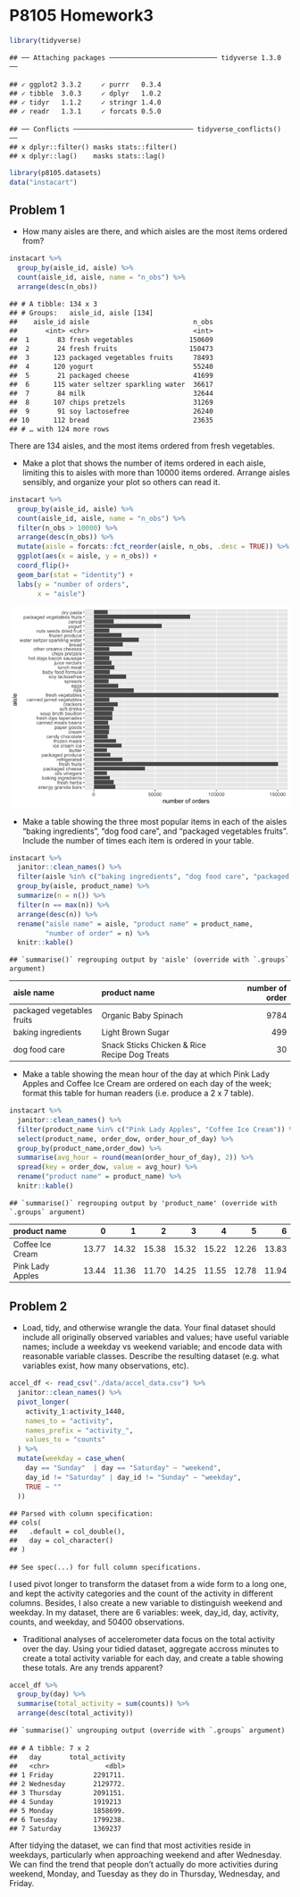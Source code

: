 P8105 Homework3
================

``` r
library(tidyverse)
```

    ## ── Attaching packages ─────────────────────────── tidyverse 1.3.0 ──

    ## ✓ ggplot2 3.3.2     ✓ purrr   0.3.4
    ## ✓ tibble  3.0.3     ✓ dplyr   1.0.2
    ## ✓ tidyr   1.1.2     ✓ stringr 1.4.0
    ## ✓ readr   1.3.1     ✓ forcats 0.5.0

    ## ── Conflicts ────────────────────────────── tidyverse_conflicts() ──
    ## x dplyr::filter() masks stats::filter()
    ## x dplyr::lag()    masks stats::lag()

``` r
library(p8105.datasets)
data("instacart")
```

## Problem 1

  - How many aisles are there, and which aisles are the most items
    ordered from?

<!-- end list -->

``` r
instacart %>% 
  group_by(aisle_id, aisle) %>% 
  count(aisle_id, aisle, name = "n_obs") %>% 
  arrange(desc(n_obs))
```

    ## # A tibble: 134 x 3
    ## # Groups:   aisle_id, aisle [134]
    ##    aisle_id aisle                          n_obs
    ##       <int> <chr>                          <int>
    ##  1       83 fresh vegetables              150609
    ##  2       24 fresh fruits                  150473
    ##  3      123 packaged vegetables fruits     78493
    ##  4      120 yogurt                         55240
    ##  5       21 packaged cheese                41699
    ##  6      115 water seltzer sparkling water  36617
    ##  7       84 milk                           32644
    ##  8      107 chips pretzels                 31269
    ##  9       91 soy lactosefree                26240
    ## 10      112 bread                          23635
    ## # … with 124 more rows

There are 134 aisles, and the most items ordered from fresh vegetables.

  - Make a plot that shows the number of items ordered in each aisle,
    limiting this to aisles with more than 10000 items ordered. Arrange
    aisles sensibly, and organize your plot so others can read it.

<!-- end list -->

``` r
instacart %>% 
  group_by(aisle_id, aisle) %>% 
  count(aisle_id, aisle, name = "n_obs") %>% 
  filter(n_obs > 10000) %>% 
  arrange(desc(n_obs)) %>% 
  mutate(aisle = forcats::fct_reorder(aisle, n_obs, .desc = TRUE)) %>% 
  ggplot(aes(x = aisle, y = n_obs)) +
  coord_flip()+
  geom_bar(stat = "identity") +
  labs(y = "number of orders",
       x = "aisle")
```

![](p8105_hw3_jck2183_files/figure-gfm/unnamed-chunk-2-1.png)<!-- -->

  - Make a table showing the three most popular items in each of the
    aisles “baking ingredients”, “dog food care”, and “packaged
    vegetables fruits”. Include the number of times each item is ordered
    in your table.

<!-- end list -->

``` r
instacart %>% 
  janitor::clean_names() %>% 
  filter(aisle %in% c("baking ingredients", "dog food care", "packaged vegetables fruits")) %>% 
  group_by(aisle, product_name) %>% 
  summarize(n = n()) %>% 
  filter(n == max(n)) %>% 
  arrange(desc(n)) %>% 
  rename("aisle name" = aisle, "product name" = product_name, 
         "number of order" = n) %>% 
  knitr::kable()
```

    ## `summarise()` regrouping output by 'aisle' (override with `.groups` argument)

| aisle name                 | product name                                  | number of order |
| :------------------------- | :-------------------------------------------- | --------------: |
| packaged vegetables fruits | Organic Baby Spinach                          |            9784 |
| baking ingredients         | Light Brown Sugar                             |             499 |
| dog food care              | Snack Sticks Chicken & Rice Recipe Dog Treats |              30 |

  - Make a table showing the mean hour of the day at which Pink Lady
    Apples and Coffee Ice Cream are ordered on each day of the week;
    format this table for human readers (i.e. produce a 2 x 7 table).

<!-- end list -->

``` r
instacart %>% 
  janitor::clean_names() %>% 
  filter(product_name %in% c("Pink Lady Apples", "Coffee Ice Cream")) %>% 
  select(product_name, order_dow, order_hour_of_day) %>% 
  group_by(product_name,order_dow) %>% 
  summarise(avg_hour = round(mean(order_hour_of_day), 2)) %>% 
  spread(key = order_dow, value = avg_hour) %>% 
  rename("product name" = product_name) %>%
  knitr::kable()
```

    ## `summarise()` regrouping output by 'product_name' (override with `.groups` argument)

| product name     |     0 |     1 |     2 |     3 |     4 |     5 |     6 |
| :--------------- | ----: | ----: | ----: | ----: | ----: | ----: | ----: |
| Coffee Ice Cream | 13.77 | 14.32 | 15.38 | 15.32 | 15.22 | 12.26 | 13.83 |
| Pink Lady Apples | 13.44 | 11.36 | 11.70 | 14.25 | 11.55 | 12.78 | 11.94 |

## Problem 2

  - Load, tidy, and otherwise wrangle the data. Your final dataset
    should include all originally observed variables and values; have
    useful variable names; include a weekday vs weekend variable; and
    encode data with reasonable variable classes. Describe the resulting
    dataset (e.g. what variables exist, how many observations, etc).

<!-- end list -->

``` r
accel_df <- read_csv("./data/accel_data.csv") %>% 
  janitor::clean_names() %>% 
  pivot_longer(
    activity_1:activity_1440,
    names_to = "activity", 
    names_prefix = "activity_", 
    values_to = "counts"
  ) %>% 
  mutate(weekday = case_when(
    day == "Sunday"  | day == "Saturday" ~ "weekend",
    day_id != "Saturday" | day_id != "Sunday" ~ "weekday",
    TRUE ~ ""
  ))
```

    ## Parsed with column specification:
    ## cols(
    ##   .default = col_double(),
    ##   day = col_character()
    ## )

    ## See spec(...) for full column specifications.

I used pivot longer to transform the dataset from a wide form to a long
one, and kept the activity categories and the count of the activity in
different columns. Besides, I also create a new variable to distinguish
weekend and weekday. In my dataset, there are 6 variables: week,
day\_id, day, activity, counts, and weekday, and 50400 observations.

  - Traditional analyses of accelerometer data focus on the total
    activity over the day. Using your tidied dataset, aggregate accross
    minutes to create a total activity variable for each day, and create
    a table showing these totals. Are any trends apparent?

<!-- end list -->

``` r
accel_df %>% 
  group_by(day) %>% 
  summarise(total_activity = sum(counts)) %>% 
  arrange(desc(total_activity))
```

    ## `summarise()` ungrouping output (override with `.groups` argument)

    ## # A tibble: 7 x 2
    ##   day       total_activity
    ##   <chr>              <dbl>
    ## 1 Friday          2291711.
    ## 2 Wednesday       2129772.
    ## 3 Thursday        2091151.
    ## 4 Sunday          1919213 
    ## 5 Monday          1858699.
    ## 6 Tuesday         1799238.
    ## 7 Saturday        1369237

After tidying the dataset, we can find that most activities reside in
weekdays, particularly when approaching weekend and after Wednesday. We
can find the trend that people don’t actually do more activities during
weekend, Monday, and Tuesday as they do in Thursday, Wednesday, and
Friday.

